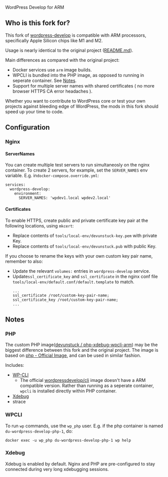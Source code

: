  WordPress Develop for ARM

## Who is this fork for?

This fork of [wordpress-develop](https://github.com/WordPress/wordpress-develop) is compatible with ARM processors, specifically Apple Silicon chips like M1 and M2.

Usage is nearly identical to the original project ([README.md](https://github.com/WordPress/wordpress-develop/blob/trunk/README.md)). 

Main differences as compared with the original project:
- Docker services use `arm` image builds.
- WPCLI is bundled into the PHP image, as opposed to running in seperate container. See [Notes](#notes).
- Support for multiple server names with shared certificates ( no more browser HTTPS CA error headaches ).

Whether you want to contribute to WordPress core or test your own projects against bleeding edge of WordPress, the mods in this fork should speed up your time to code.

## Configuration

### Nginx

#### ServerNames 
You can create multiple test servers to run simultaneosly on the nginx container.
To create 2 servers, for example, set the `SERVER_NAMES` env variable.
E.g. in`docker-compose.override.yml`:
```
services:
  wordpress-develop:
    environment:
      SERVER_NAMES: 'wpdev1.local wpdev2.local'
```

#### Certificates
To enable HTTPS, create public and private certificate key pair at the following locations, using `mkcert`:  
- Replace contents of `tools/local-env/devunstuck-key.pem` with private Key.
- Replace contents of `tools/local-env/devunstuck.pub` with public Key.

If you choose to rename the keys with your own custom key pair name, remember to also:
- Update the relevant `volumes:` entries in `wordpress-develop` service.
- Update`ssl_certificate_key` and `ssl_certificate` in the nginx conf file `tools/local-env/default.conf/default.template` to match.
    ```
    ...
    ssl_certificate /root/custom-key-pair-name;
    ssl_certificate_key /root/custom-key-pair-name;
    ...
    ```


## Notes

### PHP

The custom PHP image([devunstuck / php-xdebug-wpcli-arm](https://hub.docker.com/repository/docker/devunstuck/php-xdebug-wpcli-arm)) may be the biggest difference between this fork and the original project. 
The image is based on [php - Official Image](https://hub.docker.com/_/php), and can be used in similar fashion.

Includes:
- [WP-CLI](https://wp-cli.org/) 
    - The official [wordpressdevelop/cli](https://registry.hub.docker.com/r/wordpressdevelop/cli#!) image doesn't have a ARM compatible version.
    Rather than running as a seperate container, `wpcli` is installed directly within PHP container.
- [Xdebug](https://xdebug.org/)
- strace

### WPCLI
To run `wp` commands, use the `wp_php` user.
E.g. if the php container is named `du-wordpress-develop-php-1`, do:
```
docker exec -u wp_php du-wordpress-develop-php-1 wp help
```

### Xdebug
Xdebug is enabled by default.
Nginx and PHP are pre-configured to stay connected during very long xdebugging sessions.